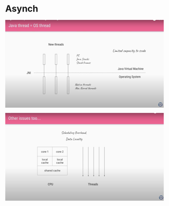 # Asynch

![plot](../../resources/img/asynch/Asynch1.png)

![plot](../../resources/img/asynch/Asynch2.png)